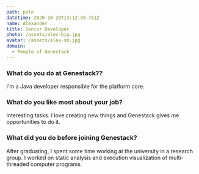 ```yaml
---
path: polo
datetime: 2020-10-20T13:12:39.751Z
name: Alexander
title: Senior Developer
photo: /assets/alex-big.jpg
avatar: /assets/alex-sm.jpg
domain:
  - People of Genestack
---
```


### What do you do at Genestack??

I'm a Java developer responsible for the platform core.

### What do you like most about your job?

Interesting tasks. I love creating new things and Genestack gives me opportunities to do it.

### What did you do before joining Genestack?

After graduating, I spent some time working at the university in a research group. I worked on static analysis and execution visualization of multi-threaded computer programs.
